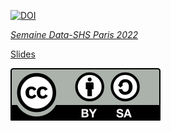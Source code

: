 [![DOI](https://zenodo.org/badge/DOI/10.5281/zenodo.7405427.svg)](https://doi.org/10.5281/zenodo.7405427)


*[Semaine Data-SHS Paris 2022](https://u-paris.fr/bibliotheques/semaine-data-shs-paris-2022/)*  

[Slides](https://rcarto.github.io/Data-SHS_2022/)



![](img/logo_by-sa.svg)